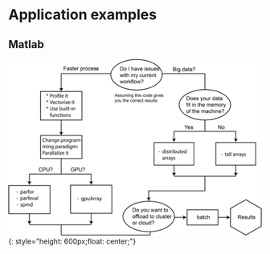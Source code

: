 # Application examples

## Matlab

![pctworkflow](images/pctworkflow.png){: style="height: 600px;float: center;"} 

